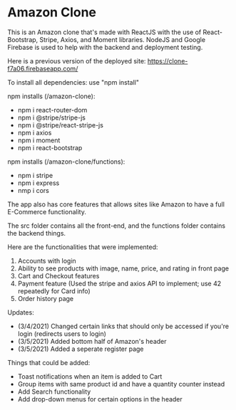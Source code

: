 # Amazon Clone

This is an Amazon clone that's made with ReactJS with the use of React-Bootstrap, Stripe, Axios, and Moment libraries. NodeJS and Google Firebase is used to help with the backend and deployment testing. 

Here is a previous version of the deployed site: https://clone-f7a06.firebaseapp.com/

To install all dependencies: use "npm install"

npm installs (/amazon-clone):
 - npm i react-router-dom
 - npm i @stripe/stripe-js
 - npm i @stripe/react-stripe-js
 - npm i axios
 - npm i moment
 - npm i react-bootstrap

npm installs (/amazon-clone/functions):
 - npm i stripe
 - npm i express
 - nmp i cors

The app also has core features that allows sites like Amazon to have a full E-Commerce functionality.

The src folder contains all the front-end, and the functions folder contains the backend things.

Here are the functionalities that were implemented:
1) Accounts with login
2) Ability to see products with image, name, price, and rating in front page
3) Cart and Checkout features
4) Payment feature (Used the stripe and axios API to implement; use 42 repeatedly for Card info)
5) Order history page

Updates:
- (3/4/2021) Changed certain links that should only be accessed if you're login (redirects users to login)
- (3/5/2021) Added bottom half of Amazon's header
- (3/5/2021) Added a seperate register page

Things that could be added:
- Toast notifications when an item is added to Cart
- Group items with same product id and have a quantity counter instead
- Add Search functionality
- Add drop-down menus for certain options in the header
